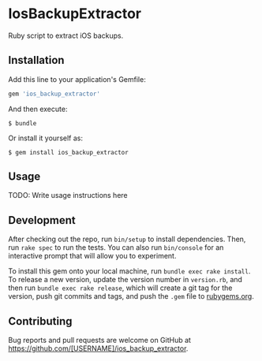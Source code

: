 # IosBackupExtractor

Ruby script to extract iOS backups.

## Installation

Add this line to your application's Gemfile:

```ruby
gem 'ios_backup_extractor'
```

And then execute:

    $ bundle

Or install it yourself as:

    $ gem install ios_backup_extractor

## Usage

TODO: Write usage instructions here

## Development

After checking out the repo, run `bin/setup` to install dependencies. Then, run `rake spec` to run the tests. You can also run `bin/console` for an interactive prompt that will allow you to experiment.

To install this gem onto your local machine, run `bundle exec rake install`. To release a new version, update the version number in `version.rb`, and then run `bundle exec rake release`, which will create a git tag for the version, push git commits and tags, and push the `.gem` file to [rubygems.org](https://rubygems.org).

## Contributing

Bug reports and pull requests are welcome on GitHub at https://github.com/[USERNAME]/ios_backup_extractor.

